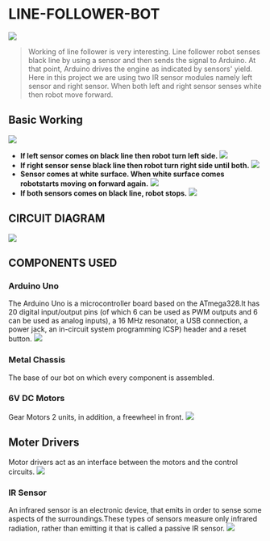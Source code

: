 # LINE-FOLLOWER-BOT
![](https://github.com/Harshad141/harshad141.github.io/blob/master/line-follower-with-arm-robot.jpg)
> Working of line follower is very interesting. Line follower robot senses black line by using a sensor and then sends the signal to Arduino.  At that point, Arduino drives the engine as indicated by sensors' yield.
> Here in this project we are using two IR sensor modules namely left sensor and right sensor. When both left and right sensor senses white then robot move forward.
## Basic Working 
![](https://github.com/Harshad141/LINE-FOLLOWER-ROBOT/blob/master/working.jpg)
- **If left sensor comes on black line then robot turn left side.**
![](https://github.com/Harshad141/LINE-FOLLOWER-ROBOT/blob/master/working..left.jpg)
- **If right sensor sense black line then robot turn right side until both.**
![](https://github.com/Harshad141/LINE-FOLLOWER-ROBOT/blob/master/working..right.jpg)
- **Sensor comes at white surface. When white surface comes robotstarts moving on forward again.**
![](https://github.com/Harshad141/LINE-FOLLOWER-ROBOT/blob/master/working..forward.jpg)
- **If both sensors comes on black line, robot stops.**
![](https://github.com/Harshad141/LINE-FOLLOWER-ROBOT/blob/master/working..stop.jpg)
## CIRCUIT DIAGRAM
![](https://github.com/Harshad141/LINE-FOLLOWER-ROBOT/blob/master/circuit%20diagram.jpg)
## COMPONENTS USED
### Arduino Uno
The Arduino Uno is a microcontroller board based on the ATmega328.It has 20 digital input/output pins (of which 6 can be used as PWM outputs and 6 can be used as analog inputs), a 16 MHz resonator, a USB connection, a power jack, an in-circuit system programming ICSP) header and a reset button.
![](https://github.com/Harshad141/PATH-FINDER/blob/master/components/download.jpg)
### Metal Chassis
The base of our bot on which every component is assembled. 
### 6V DC Motors
Gear Motors 2 units, in addition, a freewheel in front.
![](https://github.com/Harshad141/PATH-FINDER/blob/master/components/motor.jpg)
## Moter Drivers
Motor drivers act as an interface between the motors and the control circuits.
![](https://github.com/Harshad141/PATH-FINDER/blob/master/components/moterdriver.jpg)
### IR Sensor
An infrared sensor is an electronic device, that emits in order to sense some aspects of the surroundings.These types of sensors measure only infrared radiation, rather than emitting it that is called a passive IR sensor.
![](https://github.com/Harshad141/LINE-FOLLOWER-ROBOT/blob/master/IR.jpg)
